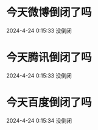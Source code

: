 # 今天微博倒闭了吗

2024-4-24 0:15:33 没倒闭

# 今天腾讯倒闭了吗

2024-4-24 0:15:33 没倒闭

# 今天百度倒闭了吗

2024-4-24 0:15:34 没倒闭

